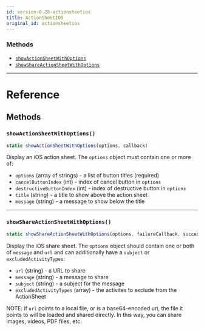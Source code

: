 ```yaml
---
id: version-0.28-actionsheetios
title: ActionSheetIOS
original_id: actionsheetios
---
```




### Methods

- [`showActionSheetWithOptions`](actionsheetios.md#showactionsheetwithoptions)
- [`showShareActionSheetWithOptions`](actionsheetios.md#showshareactionsheetwithoptions)




---

# Reference

## Methods

### `showActionSheetWithOptions()`

```javascript
static showActionSheetWithOptions(options, callback)
```


Display an iOS action sheet. The `options` object must contain one or more
of:

- `options` (array of strings) - a list of button titles (required)
- `cancelButtonIndex` (int) - index of cancel button in `options`
- `destructiveButtonIndex` (int) - index of destructive button in `options`
- `title` (string) - a title to show above the action sheet
- `message` (string) - a message to show below the title




---

### `showShareActionSheetWithOptions()`

```javascript
static showShareActionSheetWithOptions(options, failureCallback, successCallback)
```


Display the iOS share sheet. The `options` object should contain
one or both of `message` and `url` and can additionally have
a `subject` or `excludedActivityTypes`:

- `url` (string) - a URL to share
- `message` (string) - a message to share
- `subject` (string) - a subject for the message
- `excludedActivityTypes` (array) - the activites to exclude from the ActionSheet

NOTE: if `url` points to a local file, or is a base64-encoded
uri, the file it points to will be loaded and shared directly.
In this way, you can share images, videos, PDF files, etc.




